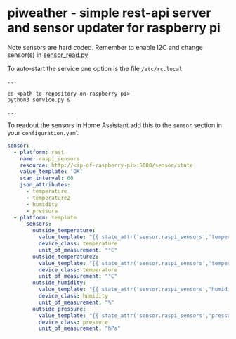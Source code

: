 # piweather -  simple rest-api server and sensor updater for raspberry pi

Note sensors are hard coded. Remember to enable I2C and change sensor(s) in [sensor_read.py](sensor_read.py)

To auto-start the service one option is the file `/etc/rc.local` 

```shell
...

cd <path-to-repository-on-raspberry-pi>
python3 service.py &

...

```

To readout the sensors in Home Assistant add this to the `sensor` section in your `configuration.yaml`
```yaml
sensor:
  - platform: rest
    name: raspi_sensors
    resource: http://<ip-of-raspberry-pi>:5000/sensor/state
    value_template: 'OK'
    scan_interval: 60
    json_attributes:
      - temperature
      - temperature2
      - humidity
      - pressure
  - platform: template
      sensors:
        outside_temperature:
          value_template: "{{ state_attr('sensor.raspi_sensors','temperature') | round(2) }}"
          device_class: temperature
          unit_of_measurement: "°C"
        outside_temperature2:
          value_template: "{{ state_attr('sensor.raspi_sensors','temperature2') | round(2) }}"
          device_class: temperature
          unit_of_measurement: "°C"
        outside_humidity:
          value_template: "{{ state_attr('sensor.raspi_sensors','humidity') | round(2) }}"
          device_class: humidity
          unit_of_measurement: "%"
        outside_pressure:
          value_template: "{{ state_attr('sensor.raspi_sensors','pressure') | round(2) }}"
          device_class: pressure
          unit_of_measurement: "hPa"
```
